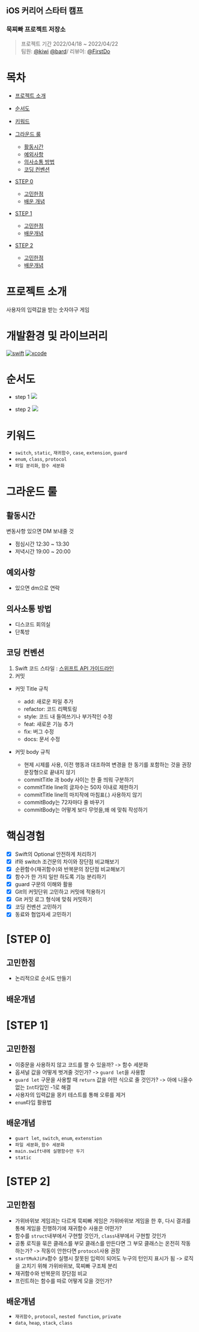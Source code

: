 ## iOS 커리어 스타터 캠프

### 묵찌빠 프로젝트 저장소
> 프로젝트 기간 2022/04/18 ~ 2022/04/22  
> 팀원: [@kiwi](https://github.com/kiwi1023) [@bard](https://github.com/bar-d)/ 리뷰어: [@FirstDo](https://github.com/FirstDo)


# 목차
- [프로젝트 소개](#프로젝트-소개)
- [순서도](#순서도)
- [키워드](#키워드)

- [그라운드 룰](#그라운드-룰)
	- [활동시간](##활동시간)
	- [예외사항](##예외사항)
	- [의사소통 방법](##의사소통-방법)
	- [코딩 컨벤션](##코딩-컨벤션)

- [STEP 0](#STEP-0)
	- [고민한점](#고민한점)
	- [배운 개념](#배운개념)
- [STEP 1](#STEP-1)
	- [고민한점](#고민한점)
	- [배운개념](#배운개념)
- [STEP 2](#STEP-2)
	- [고민한점](#고민한점)
	- [배운개념](##배운개념)


# 프로젝트 소개
사용자의 입력값을 받는 숫자야구 게임

# 개발환경 및 라이브러리
[![swift](https://img.shields.io/badge/swift-5.6-orange)]()
[![xcode](https://img.shields.io/badge/Xcode-13.3-blue)]()

# 순서도 
- step 1
![](https://i.imgur.com/vBsl4sT.jpg)

- step 2
![](https://i.imgur.com/YVImTUM.png)

# 키워드  
- `switch`, `static`, `재귀함수`, `case`, `extension`, `guard`  
- `enum`, `class`, `protocol`
- `파일 분리화`, `함수 세분화`
# 그라운드 룰

## 활동시간
변동사항 있으면 DM 보내줄 것


+ 점심시간 12:30 ~ 13:30
+ 저녁시간 19:00 ~ 20:00

## 예외사항
- 있으면 dm으로 연락

## 의사소통 방법
+ 디스코드 회의실
+ 단톡방


## 코딩 컨벤션

1. Swift 코드 스타일 : [스위프트 API 가이드라인](https://gist.github.com/godrm/d07ae33973bf71c5324058406dfe42dd) 
2. 커밋 
+ 커밋 Title 규칙

	+ add: 새로운 파일 추가
	+ refactor: 코드 리팩토링
	+ style: 코드 내 들여쓰기나 부가적인 수정
	+ feat: 새로운 기능 추가
	+ fix: 버그 수정
	+ docs: 문서 수정
+ 커밋 body 규칙

	+ 현제 시제를 사용, 이전 행동과 대조하여 변경을 한 동기를 포함하는 것을 권장 문장형으로 끝내지 않기
	+ commitTitle 과 body 사이는 한 줄 띄워 구분하기
	+ commitTitle line의 글자수는 50자 이내로 제한하기
	+ commitTitle line의 마지작에 마침표(.) 사용하지 않기
	+ commitBody는 72자마다 줄 바꾸기
	+ commitBody는 어떻게 보다 무엇을,왜 에 맞춰 작성하기

# 핵심경험
- [x]  Swift의 Optional 안전하게 처리하기
- [x] if와 switch 조건문의 차이와 장단점 비교해보기
- [x] 순환함수(재귀함수)와 반복문의 장단점 비교해보기
- [x] 함수가 한 가지 일만 하도록 기능 분리하기
- [x] guard 구문의 이해와 활용
- [x] Git의 커밋단위 고민하고 커밋에 적용하기
- [x] Git 커밋 로그 형식에 맞춰 커밋하기
- [x] 코딩 컨벤션 고민하기
- [x] 동료와 협업자세 고민하기

# [STEP 0]

## 고민한점  
- 논리적으로 순서도 만들기


## 배운개념


# [STEP 1]

## 고민한점
- 이중문을 사용하지 않고 코드를 짤 수 있을까? -> 함수 세분화
- 옵셔널 값을 어떻게 벗겨줄 것인가? -> `guard let`을 사용함
- `guard let` 구문을 사용할 때 `return` 값을 어떤 식으로 줄 것인가? -> 아에 나올수 없는 `Int`타입인 -1로 해결
- 사용자의 입력값을 몽키 테스트를 통해 오류를 제거
- `enum`타입 활용법


## 배운개념
- `guart let`, `switch`, `enum`, `extenstion`
- `파일 세분화`, `함수 세분화`
- `main.swift내에 실행함수만 두기`
- `static`
# [STEP 2]

## 고민한점
- 가위바위보 게임과는 다르게 묵찌빠 게임은 가위바위보 게임을 한 후, 다시 결과를 통해 게임을 진행하기에 재귀함수 사용은 어떤가?
- 함수를 `struct`내부에서 구현할 것인가, `class`내부에서 구현할 것인가
- 공통 로직을 묶은 클래스를 부모 클래스를 만든다면 그 부모 클래스는 온전히 작동하는가? -> 작동이 안한다면 `protocol`사용 권장
- `startMukJiPa`함수 실행시 잘못된 입력이 되어도 누구의 턴인지 표시가 됨 -> 로직을 고치기 위해 가위바위보, 묵찌빠 구조체 분리
- 재귀함수와 반복문의 장단점 비교
- 프린트하는 함수를 따로 어떻게 모을 것인가?


## 배운개념
- `재귀함수`, `protocol`, `nested function`, `private`
- `data`, `heap`, `stack`, `class`

